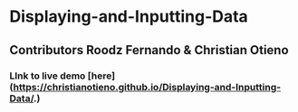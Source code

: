 # Displaying-and-Inputting-Data
## Contributors Roodz Fernando & Christian Otieno
### LInk to live demo [here] (https://christianotieno.github.io/Displaying-and-Inputting-Data/.) 
